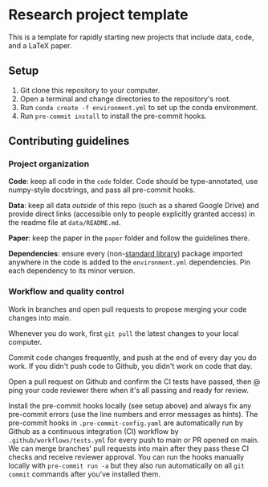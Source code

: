 # Research project template

This is a template for rapidly starting new projects that include data, code, and a LaTeX paper.

## Setup

1. Git clone this repository to your computer.
1. Open a terminal and change directories to the repository's root.
2. Run `conda create -f environment.yml` to set up the conda environment.
3. Run `pre-commit install` to install the pre-commit hooks.

## Contributing guidelines

### Project organization

**Code**: keep all code in the `code` folder. Code should be type-annotated, use numpy-style docstrings, and pass all pre-commit hooks.

**Data**: keep all data *outside* of this repo (such as a shared Google Drive) and provide direct links (accessible only to people explicitly granted access) in the readme file at `data/README.md`.

**Paper**: keep the paper in the `paper` folder and follow the guidelines there.

**Dependencies**: ensure every (non-[standard library](https://docs.python.org/3/library/index.html)) package imported anywhere in the code is added to the `environment.yml` dependencies. Pin each dependency to its minor version.

### Workflow and quality control

Work in branches and open pull requests to propose merging your code changes into main.

Whenever you do work, first `git pull` the latest changes to your local computer.

Commit code changes frequently, and push at the end of every day you do work. If you didn't push code to Github, you didn't work on code that day.

Open a pull request on Github and confirm the CI tests have passed, then @ ping your code reviewer there when it's all passing and ready for review.

Install the pre-commit hooks locally (see setup above) and always fix any pre-commit errors (use the line numbers and error messages as hints). The pre-commit hooks in `.pre-commit-config.yaml` are automatically run by Github as a continuous integration (CI) workflow by `.github/workflows/tests.yml` for every push to main or PR opened on main. We can merge branches' pull requests into main after they pass these CI checks and receive reviewer approval. You can run the hooks manually locally with `pre-commit run -a` but they also run automatically on all `git commit` commands after you've installed them.
